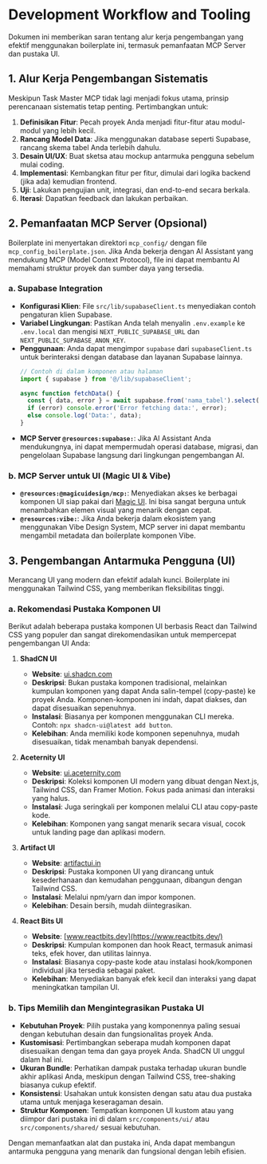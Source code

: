 # Development Workflow and Tooling

Dokumen ini memberikan saran tentang alur kerja pengembangan yang efektif menggunakan boilerplate ini, termasuk pemanfaatan MCP Server dan pustaka UI.

## 1. Alur Kerja Pengembangan Sistematis

Meskipun Task Master MCP tidak lagi menjadi fokus utama, prinsip perencanaan sistematis tetap penting. Pertimbangkan untuk:

1.  **Definisikan Fitur**: Pecah proyek Anda menjadi fitur-fitur atau modul-modul yang lebih kecil.
2.  **Rancang Model Data**: Jika menggunakan database seperti Supabase, rancang skema tabel Anda terlebih dahulu.
3.  **Desain UI/UX**: Buat sketsa atau mockup antarmuka pengguna sebelum mulai coding.
4.  **Implementasi**: Kembangkan fitur per fitur, dimulai dari logika backend (jika ada) kemudian frontend.
5.  **Uji**: Lakukan pengujian unit, integrasi, dan end-to-end secara berkala.
6.  **Iterasi**: Dapatkan feedback dan lakukan perbaikan.

## 2. Pemanfaatan MCP Server (Opsional)

Boilerplate ini menyertakan direktori `mcp_config/` dengan file `mcp_config_boilerplate.json`. Jika Anda bekerja dengan AI Assistant yang mendukung MCP (Model Context Protocol), file ini dapat membantu AI memahami struktur proyek dan sumber daya yang tersedia.

### a. Supabase Integration

*   **Konfigurasi Klien**: File `src/lib/supabaseClient.ts` menyediakan contoh pengaturan klien Supabase.
*   **Variabel Lingkungan**: Pastikan Anda telah menyalin `.env.example` ke `.env.local` dan mengisi `NEXT_PUBLIC_SUPABASE_URL` dan `NEXT_PUBLIC_SUPABASE_ANON_KEY`.
*   **Penggunaan**: Anda dapat mengimpor `supabase` dari `supabaseClient.ts` untuk berinteraksi dengan database dan layanan Supabase lainnya.
    ```typescript
    // Contoh di dalam komponen atau halaman
    import { supabase } from '@/lib/supabaseClient';

    async function fetchData() {
      const { data, error } = await supabase.from('nama_tabel').select('*');
      if (error) console.error('Error fetching data:', error);
      else console.log('Data:', data);
    }
    ```
*   **MCP Server `@resources:supabase:`**: Jika AI Assistant Anda mendukungnya, ini dapat mempermudah operasi database, migrasi, dan pengelolaan Supabase langsung dari lingkungan pengembangan AI.

### b. MCP Server untuk UI (Magic UI & Vibe)

*   **`@resources:@magicuidesign/mcp:`**: Menyediakan akses ke berbagai komponen UI siap pakai dari [Magic UI](https://magicui.design/). Ini bisa sangat berguna untuk menambahkan elemen visual yang menarik dengan cepat.
*   **`@resources:vibe:`**: Jika Anda bekerja dalam ekosistem yang menggunakan Vibe Design System, MCP server ini dapat membantu mengambil metadata dan boilerplate komponen Vibe.

## 3. Pengembangan Antarmuka Pengguna (UI)

Merancang UI yang modern dan efektif adalah kunci. Boilerplate ini menggunakan Tailwind CSS, yang memberikan fleksibilitas tinggi.

### a. Rekomendasi Pustaka Komponen UI

Berikut adalah beberapa pustaka komponen UI berbasis React dan Tailwind CSS yang populer dan sangat direkomendasikan untuk mempercepat pengembangan UI Anda:

1.  **ShadCN UI**
    *   **Website**: [ui.shadcn.com](https://ui.shadcn.com/)
    *   **Deskripsi**: Bukan pustaka komponen tradisional, melainkan kumpulan komponen yang dapat Anda salin-tempel (copy-paste) ke proyek Anda. Komponen-komponen ini indah, dapat diakses, dan dapat disesuaikan sepenuhnya.
    *   **Instalasi**: Biasanya per komponen menggunakan CLI mereka. Contoh: `npx shadcn-ui@latest add button`.
    *   **Kelebihan**: Anda memiliki kode komponen sepenuhnya, mudah disesuaikan, tidak menambah banyak dependensi.

2.  **Aceternity UI**
    *   **Website**: [ui.aceternity.com](https://ui.aceternity.com/)
    *   **Deskripsi**: Koleksi komponen UI modern yang dibuat dengan Next.js, Tailwind CSS, dan Framer Motion. Fokus pada animasi dan interaksi yang halus.
    *   **Instalasi**: Juga seringkali per komponen melalui CLI atau copy-paste kode.
    *   **Kelebihan**: Komponen yang sangat menarik secara visual, cocok untuk landing page dan aplikasi modern.

3.  **Artifact UI**
    *   **Website**: [artifactui.in](https://artifactui.in/)
    *   **Deskripsi**: Pustaka komponen UI yang dirancang untuk kesederhanaan dan kemudahan penggunaan, dibangun dengan Tailwind CSS.
    *   **Instalasi**: Melalui npm/yarn dan impor komponen.
    *   **Kelebihan**: Desain bersih, mudah diintegrasikan.

4.  **React Bits UI**
    *   **Website**: [www.reactbits.dev](https://www.reactbits.dev/)
    *   **Deskripsi**: Kumpulan komponen dan hook React, termasuk animasi teks, efek hover, dan utilitas lainnya.
    *   **Instalasi**: Biasanya copy-paste kode atau instalasi hook/komponen individual jika tersedia sebagai paket.
    *   **Kelebihan**: Menyediakan banyak efek kecil dan interaksi yang dapat meningkatkan tampilan UI.

### b. Tips Memilih dan Mengintegrasikan Pustaka UI

*   **Kebutuhan Proyek**: Pilih pustaka yang komponennya paling sesuai dengan kebutuhan desain dan fungsionalitas proyek Anda.
*   **Kustomisasi**: Pertimbangkan seberapa mudah komponen dapat disesuaikan dengan tema dan gaya proyek Anda. ShadCN UI unggul dalam hal ini.
*   **Ukuran Bundle**: Perhatikan dampak pustaka terhadap ukuran bundle akhir aplikasi Anda, meskipun dengan Tailwind CSS, tree-shaking biasanya cukup efektif.
*   **Konsistensi**: Usahakan untuk konsisten dengan satu atau dua pustaka utama untuk menjaga keseragaman desain.
*   **Struktur Komponen**: Tempatkan komponen UI kustom atau yang diimpor dari pustaka ini di dalam `src/components/ui/` atau `src/components/shared/` sesuai kebutuhan.

Dengan memanfaatkan alat dan pustaka ini, Anda dapat membangun antarmuka pengguna yang menarik dan fungsional dengan lebih efisien.
